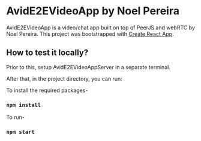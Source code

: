 # AvidE2EVideoApp by Noel Pereira

AvidE2EVideoApp is a video/chat app built on top of PeerJS and webRTC by Noel Pereira.
This project was bootstrapped with [Create React App](https://github.com/facebook/create-react-app).

## How to test it locally?
Prior to this, setup AvidE2EVideoAppServer in a separate terminal.

After that, in the project directory, you can run:

To install the required packages-
### `npm install`

To run-
### `npm start`







